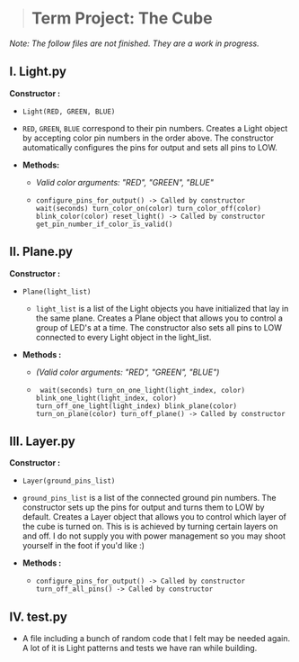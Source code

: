 ﻿


># Term Project: The Cube
*Note: The follow files are not finished. They are a work
      in progress.*
      
## I. Light.py
**Constructor :**
 -  ``
  Light(RED, GREEN, BLUE)
  ``
   
 - `RED`, `GREEN`, `BLUE` correspond to their pin numbers.
      Creates a Light object by accepting color pin
      numbers in the order above. The constructor
      automatically configures the pins for output
      and sets all pins to LOW.

- **Methods:**
	- *Valid color arguments: "RED", "GREEN", "BLUE"*
 
	 - ``
    configure_pins_for_output() -> Called by constructor
    wait(seconds)
    turn_color_on(color)
    turn_color_off(color)
    blink_color(color)
    reset_light() -> Called by constructor
    get_pin_number_if_color_is_valid()
    ``

## II. Plane.py
**Constructor :**
- ``
  Plane(light_list)  
  ``
	
   - `light_list` is a list of the Light objects you
      have initialized that lay in the same plane.
      Creates a Plane object that allows you to
      control a group of LED's at a time. The constructor
      also sets all pins to LOW connected to every Light
      object in the light_list.

 - **Methods :**
    - *(Valid color arguments: "RED", "GREEN", "BLUE")*
    
    - `` 
    wait(seconds)
    turn_on_one_light(light_index, color)
    blink_one_light(light_index, color)
    turn_off_one_light(light_index)
    blink_plane(color)
    turn_on_plane(color)
    turn_off_plane() -> Called by constructor
    ``

## III. Layer.py
 **Constructor :**
 - ``
  Layer(ground_pins_list)  
  ``
    
  - `ground_pins_list` is a list of the connected ground
      pin numbers. The constructor sets up the pins for output
      and turns them to LOW by default. Creates a Layer object
      that allows you to control which layer of the cube is turned
      on. This is is achieved by turning certain layers on and
      off. I do not supply you with power management so you
      may shoot yourself in the foot if you'd like :)

 - **Methods :**
    - ``
    configure_pins_for_output() -> Called by constructor
    turn_off_all_pins() -> Called by constructor
	``

## IV. test.py
  * A file including a bunch of random code that I felt
    may be needed again. A lot of it is Light patterns and
    tests we have ran while building.

